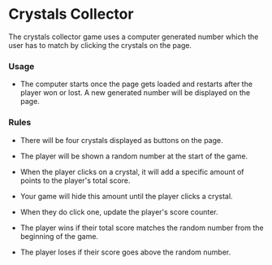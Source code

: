 # Crystals Collector

The crystals collector game uses a computer generated number which the user has to match by clicking the crystals on the page.

### Usage

* The computer starts once the page gets loaded and restarts after the player won or lost.  A new generated number will be displayed on the page.

### Rules

* There will be four crystals displayed as buttons on the page.

* The player will be shown a random number at the start of the game.

* When the player clicks on a crystal, it will add a specific amount of points to the player's total score. 

* Your game will hide this amount until the player clicks a crystal.
* When they do click one, update the player's score counter.

* The player wins if their total score matches the random number from the beginning of the game.

* The player loses if their score goes above the random number.